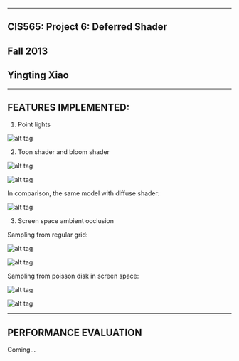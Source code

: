 -------------------------------------------------------------------------------
CIS565: Project 6: Deferred Shader
-------------------------------------------------------------------------------
Fall 2013
-------------------------------------------------------------------------------
Yingting Xiao
-------------------------------------------------------------------------------

-------------------------------------------------------------------------------
FEATURES IMPLEMENTED:
-------------------------------------------------------------------------------
1) Point lights

![alt tag](https://raw.github.com/YingtingXiao/Project6-DeferredShader/master/screenshots/pointlights.PNG)

2) Toon shader and bloom shader

![alt tag](https://raw.github.com/YingtingXiao/Project6-DeferredShader/master/screenshots/toon.PNG)

![alt tag](https://raw.github.com/YingtingXiao/Project6-DeferredShader/master/screenshots/bloom.PNG)

In comparison, the same model with diffuse shader:

![alt tag](https://raw.github.com/YingtingXiao/Project6-DeferredShader/master/screenshots/diffuse.PNG)

3) Screen space ambient occlusion

Sampling from regular grid:

![alt tag](https://raw.github.com/YingtingXiao/Project6-DeferredShader/master/screenshots/ssao_blend.PNG)

![alt tag](https://raw.github.com/YingtingXiao/Project6-DeferredShader/master/screenshots/ssao.PNG)

Sampling from poisson disk in screen space:

![alt tag](https://raw.github.com/YingtingXiao/Project6-DeferredShader/master/screenshots/ssao_poisson_blend.PNG)

![alt tag](https://raw.github.com/YingtingXiao/Project6-DeferredShader/master/screenshots/ssao_poisson.PNG)


-------------------------------------------------------------------------------
PERFORMANCE EVALUATION
-------------------------------------------------------------------------------
Coming...
